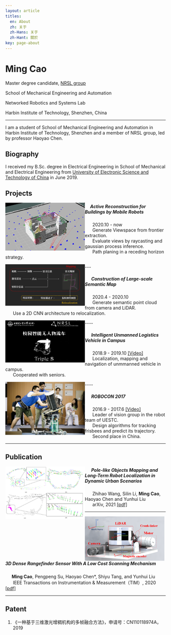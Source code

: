 ```yaml
---
layout: article
titles:
  en: About
  zh: 关于
  zh-Hans: 关于
  zh-Hant: 關於
key: page-about
---
```


# Ming Cao

Master degree candidate, [NRSL group](http://nrs-lab.com/)

School of Mechanical Engineering and Automation

Networked Robotics and Systems Lab

Harbin Institute of Technology, Shenzhen, China

-------------------------

I am a student of School of Mechanical Engineering and Automation in Harbin Institute of Technology, Shenzhen and a member of NRSL group, led by professor Haoyao Chen.

## Biography

I received my B.Sc. degree in Electrical Engineering in School of Mechanical and Electrical Engineering from [University of Electronic Science and Technology of China](https://www.uestc.edu.cn/) in June 2019.


## Projects

<img src="./pics/about/reconstruction.png" width = "250" align='left'/>
<p align="left">
<h5>&nbsp;&nbsp;&nbsp;&nbsp;&nbsp;Active Reconstruction for Buildings by Mobile Robots</h5>
&nbsp;&nbsp;&nbsp;&nbsp;&nbsp; 2020.10 - now <br>
&nbsp;&nbsp;&nbsp;&nbsp;&nbsp; Generate Viewspace from frontier extraction. <br>
&nbsp;&nbsp;&nbsp;&nbsp;&nbsp; Evaluate views by raycasting and gaussian process inference.<br> 
&nbsp;&nbsp;&nbsp;&nbsp;&nbsp; Path planing in a receding horizon strategy.<br> 
</p>
---
<img  src="./pics/about/semantic.png" width = "250" align='left' padding='100' margin-top="1000px"/>
<p align="left">
<h5>&nbsp;&nbsp;&nbsp;&nbsp;&nbsp; Construction of Large-scale Semantic Map</h5>
&nbsp;&nbsp;&nbsp;&nbsp;&nbsp; 2020.4 - 2020.10 <br>
&nbsp;&nbsp;&nbsp;&nbsp;&nbsp; Generate semantic point cloud from camera and LiDAR. <br>
&nbsp;&nbsp;&nbsp;&nbsp;&nbsp; Use a 2D CNN architecture to relocalization. <br>
</p>
----
<img src="./pics/about/logistic_vehicle.png" width = "250" align='left'/>
<p align="left">
<h5>&nbsp;&nbsp;&nbsp;&nbsp;&nbsp; Intelligent Unmanned Logistics Vehicle in Campus</h5>
&nbsp;&nbsp;&nbsp;&nbsp;&nbsp; 2018.9 - 2019.10 <a href="https://www.bilibili.com/video/BV1Sb411H751/">[Video]</a><br>
&nbsp;&nbsp;&nbsp;&nbsp;&nbsp; Localization, mapping and navigation of unmmanned vehicle in campus. <br>
&nbsp;&nbsp;&nbsp;&nbsp;&nbsp; Cooperated with seniors. <br>
</p>
----
<img  src="./pics/about/robocon.jpg" width = "250" align='left' padding='100'/>
<p align="left">
<h5>&nbsp;&nbsp;&nbsp;&nbsp;&nbsp;  ROBOCON 2017 </h5>
&nbsp;&nbsp;&nbsp;&nbsp;&nbsp; 2016.9 - 2017.6 <a href="https://www.bilibili.com/video/BV1cW41137a9">[Video]</a><br>
&nbsp;&nbsp;&nbsp;&nbsp;&nbsp; Leader of vision group in the robot team of UESTC. <br>
&nbsp;&nbsp;&nbsp;&nbsp;&nbsp; Design algorithms for tracking frisbees and predict its trajectory. <br>
&nbsp;&nbsp;&nbsp;&nbsp;&nbsp; Second place in China. <br>
</p>

-----------

## Publication

<img  src="./pics/about/pole-like.png" width = "250" align='left' padding='100'/>
<p align="left">
<h5>&nbsp;&nbsp;&nbsp;&nbsp;&nbsp; Pole-like Objects Mapping and Long-Term Robot Localization in Dynamic Urban Scenarios</h5>
&nbsp;&nbsp;&nbsp;&nbsp;&nbsp; Zhihao Wang, Silin Li, <b>Ming Cao</b>, Haoyao Chen and Yunhui Liu <br> 
&nbsp;&nbsp;&nbsp;&nbsp;&nbsp;&nbsp;arXiv, 2021 <a href="https://arxiv.org/abs/2103.13224">[pdf]</a> </p>

---

<img  src="./pics/about/structureSW.png" width = "250" align='left' padding='100'/>
<p align="left">
<h5>&nbsp;&nbsp;&nbsp;&nbsp;&nbsp; 3D Dense Rangefinder Sensor With A Low Cost Scanning Mechanism</h5>
<b>&nbsp;&nbsp;&nbsp;&nbsp;&nbsp; Ming Cao</b>, Pengpeng Su, Haoyao Chen*, Shiyu Tang, and Yunhui Liu <br> 
&nbsp;&nbsp;&nbsp;&nbsp;&nbsp;&nbsp;IEEE Transactions on Instrumentation & Measurement（TIM）, 2020 <a href="https://ieeexplore.ieee.org/abstract/document/9166528/">[pdf]</a> </p>

----------

## Patent

1. 《一种基于三维激光增稠机构的多帧融合方法》，申请号：CN110118974A，2019